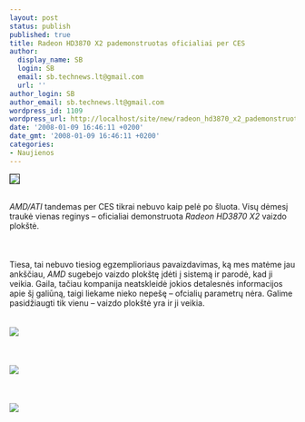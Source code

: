 ```yaml
---
layout: post
status: publish
published: true
title: Radeon HD3870 X2 pademonstruotas oficialiai per CES
author:
  display_name: SB
  login: SB
  email: sb.technews.lt@gmail.com
  url: ''
author_login: SB
author_email: sb.technews.lt@gmail.com
wordpress_id: 1109
wordpress_url: http://localhost/site/new/radeon_hd3870_x2_pademonstruotas_oficialiai_per_ces/
date: '2008-01-09 16:46:11 +0200'
date_gmt: '2008-01-09 16:46:11 +0200'
categories:
- Naujienos
---
```

<div class="imgright"><img src="http://tbn0.google.com/images?q=tbn:8XigvE72oLG-gM:http://www.hwstation.net/img/news/allegati/amd-logo-4.jpg" border="1"></div>
<p><br><i>AMD/ATI</i> tandemas per CES tikrai nebuvo kaip pelė po šluota. Visų dėmesį traukė vienas reginys – oficialiai demonstruota <i>Radeon HD3870 X2</i> vaizdo plokštė.<br />
<br><br />
<br>Tiesa, tai nebuvo tiesiog egzemplioriaus pavaizdavimas, ką mes matėme jau ankščiau, <i>AMD</i> sugebejo vaizdo plokštę įdėti į sistemą ir parodė, kad ji veikia. Gaila, tačiau kompanija neatskleidė jokios detalesnės informacijos apie šį galiūną, taigi liekame nieko nepešę – ofcialių parametrų nėra. Galime pasidžiaugti tik vienu – vaizdo plokštė yra ir ji veikia.<br />
<br><br><img src="http://www.technews.lt/upl/Failai/3870x2a.jpg"><br><br />
<br><br><img src="http://www.technews.lt/upl/Failai/3870x2b.jpg"><br><br />
<br><br><img src="http://www.technews.lt/upl/Failai/3870x2c.jpg"><br></p>
